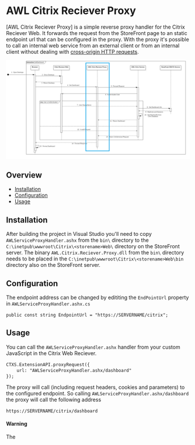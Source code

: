 AWL Citrix Reciever Proxy
=========================

[AWL Citrix Reciever Proxy] is a simple reverse proxy handler for the Citrix Reciever Web. It forwards the request from the StoreFront page to an static endpoint url that can be configured in the proxy. With the proxy it's possible to call an internal web service from an external client or from an internal client without dealing with [cross-origin HTTP requests](https://developer.mozilla.org/en-US/docs/Web/HTTP/Access_control_CORS).

![](docs/flow.png)

## Overview

* [Installation](#installation)
* [Configuration](#configuration)
* [Usage](#usage)

## Installation

After building the project in Visual Studio you'll need to copy `AWLServiceProxyHandler.ashx` from the `bin\` directory to the `C:\inetpub\wwwroot\Citrix\<storename>Web\` directory on the StoreFront server. The binary `AWL.Citrix.Reciever.Proxy.dll` from the `bin\` directory needs to be placed in the `C:\inetpub\wwwroot\Citrix\<storename>Web\bin` directory also on the StoreFront server.

## Configuration

The endpoint address can be changed by edititing the `EndPointUrl` property in `AWLServiceProxyHandler.ashx.cs` 

```
public const string EndpointUrl = "https://SERVERNAME/citrix";
```

## Usage

You can call the `AWLServiceProxyHandler.ashx` handler from your custom JavaScript in the Citrix Web Reciever.

```
CTXS.ExtensionAPI.proxyRequest({
    url: "AWLServiceProxyHandler.ashx/dashboard"
});
```

The proxy will call (including request headers, cookies and parameters) to the configured endpoint. So calling `AWLServiceProxyHandler.ashx/dashboard` the proxy will call the following address

```
https://SERVERNAME/citrix/dashboard
```

#### Warning

The